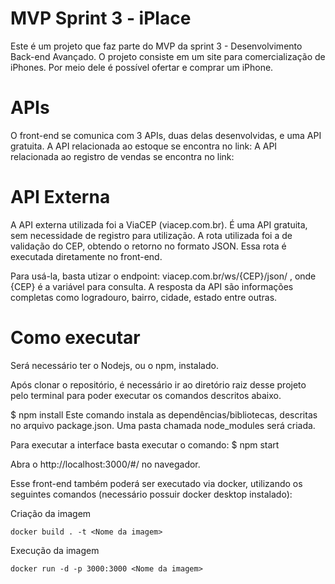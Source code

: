 # MVP Sprint 3 - iPlace

Este é um projeto que faz parte do MVP da sprint 3 - Desenvolvimento Back-end Avançado.
O projeto consiste em um site para comercialização de iPhones. Por meio dele é possível ofertar e comprar um iPhone.

# APIs

O front-end se comunica com 3 APIs, duas delas desenvolvidas, e uma API gratuita. 
A API relacionada ao estoque se encontra no link: 
A API relacionada ao registro de vendas se encontra no link:

# API Externa
A API externa utilizada foi a ViaCEP (viacep.com.br). É uma API gratuita, sem necessidade de registro para utilização. A rota utilizada foi a de validação do CEP, obtendo o retorno no formato JSON. Essa rota é executada diretamente no front-end.

Para usá-la, basta utizar o endpoint: viacep.com.br/ws/{CEP}/json/ , onde {CEP} é a variável para consulta. 
A resposta da API são informações completas como logradouro, bairro, cidade, estado entre outras.

# Como executar
Será necessário ter o Nodejs, ou o npm, instalado.

Após clonar o repositório, é necessário ir ao diretório raiz desse projeto pelo terminal para poder executar os comandos descritos abaixo.

$ npm install Este comando instala as dependências/bibliotecas, descritas no arquivo package.json. Uma pasta chamada node_modules será criada.

Para executar a interface basta executar o comando: $ npm start

Abra o http://localhost:3000/#/ no navegador.

Esse front-end também poderá ser executado via docker, utilizando os seguintes comandos (necessário possuir docker desktop instalado):

Criação da imagem
```
docker build . -t <Nome da imagem>
```
Execução da imagem
```
docker run -d -p 3000:3000 <Nome da imagem>
```
